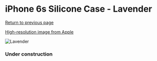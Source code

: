 # iPhone 6s Silicone Case - Lavender

[Return to previous page](/iphone_6)

[High-resolution image from Apple](https://store.storeimages.cdn-apple.com/8756/as-images.apple.com/is/MM622?wid=4500&hei=4500&fmt=png)

<div style="width: 384px"><img src="/everysource/MM622.png" alt="Lavender"></div>

### Under construction
